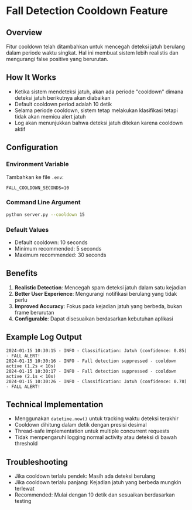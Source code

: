 # Fall Detection Cooldown Feature

## Overview
Fitur cooldown telah ditambahkan untuk mencegah deteksi jatuh berulang dalam periode waktu singkat. Hal ini membuat sistem lebih realistis dan mengurangi false positive yang berurutan.

## How It Works
- Ketika sistem mendeteksi jatuh, akan ada periode "cooldown" dimana deteksi jatuh berikutnya akan diabaikan
- Default cooldown period adalah 10 detik
- Selama periode cooldown, sistem tetap melakukan klasifikasi tetapi tidak akan memicu alert jatuh
- Log akan menunjukkan bahwa deteksi jatuh ditekan karena cooldown aktif

## Configuration

### Environment Variable
Tambahkan ke file `.env`:
```
FALL_COOLDOWN_SECONDS=10
```

### Command Line Argument
```bash
python server.py --cooldown 15
```

### Default Values
- Default cooldown: 10 seconds
- Minimum recommended: 5 seconds
- Maximum recommended: 30 seconds

## Benefits
1. **Realistic Detection**: Mencegah spam deteksi jatuh dalam satu kejadian
2. **Better User Experience**: Mengurangi notifikasi berulang yang tidak perlu
3. **Improved Accuracy**: Fokus pada kejadian jatuh yang berbeda, bukan frame berurutan
4. **Configurable**: Dapat disesuaikan berdasarkan kebutuhan aplikasi

## Example Log Output
```
2024-01-15 10:30:15 - INFO - Classification: Jatuh (confidence: 0.85) - FALL ALERT!
2024-01-15 10:30:16 - INFO - Fall detection suppressed - cooldown active (1.2s < 10s)
2024-01-15 10:30:17 - INFO - Fall detection suppressed - cooldown active (2.1s < 10s)
2024-01-15 10:30:26 - INFO - Classification: Jatuh (confidence: 0.78) - FALL ALERT!
```

## Technical Implementation
- Menggunakan `datetime.now()` untuk tracking waktu deteksi terakhir
- Cooldown dihitung dalam detik dengan presisi desimal
- Thread-safe implementation untuk multiple concurrent requests
- Tidak mempengaruhi logging normal activity atau deteksi di bawah threshold

## Troubleshooting
- Jika cooldown terlalu pendek: Masih ada deteksi berulang
- Jika cooldown terlalu panjang: Kejadian jatuh yang berbeda mungkin terlewat
- Recommended: Mulai dengan 10 detik dan sesuaikan berdasarkan testing
